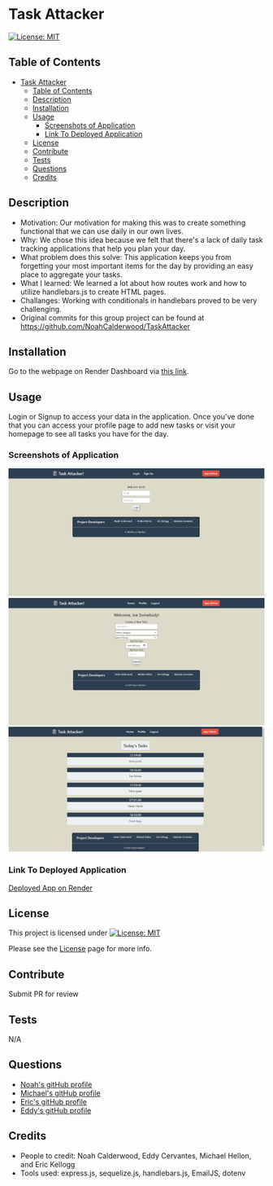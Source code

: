 # Task Attacker

[![License: MIT](https://img.shields.io/badge/License-MIT-yellow.svg)](https://opensource.org/licenses/MIT)

## Table of Contents

- [Task Attacker](#task-attacker)
  - [Table of Contents](#table-of-contents)
  - [Description](#description)
  - [Installation](#installation)
  - [Usage](#usage)
    - [Screenshots of Application](#screenshots-of-application)
    - [Link To Deployed Application](#link-to-deployed-application)
  - [License](#license)
  - [Contribute](#contribute)
  - [Tests](#tests)
  - [Questions](#questions)
  - [Credits](#credits)

## Description

- Motivation: Our motivation for making this was to create something functional that we can use daily in our own lives.
- Why: We chose this idea because we felt that there's a lack of daily task tracking applications that help you plan your day.
- What problem does this solve: This application keeps you from forgetting your most important items for the day by providing an easy place to aggregate your tasks.
- What I learned: We learned a lot about how routes work and how to utilize handlebars.js to create HTML pages.
- Challanges: Working with conditionals in handlebars proved to be very challenging.
- Original commits for this group project can be found at <https://github.com/NoahCalderwood/TaskAttacker>

## Installation

Go to the webpage on Render Dashboard via [this link](https://taskattacker-cjfj.onrender.com/).

## Usage

Login or Signup to access your data in the application. Once you've done that you can access your profile page to add new tasks or visit your homepage to see all tasks you have for the day.

### Screenshots of Application

![Home](/public/images/project2screenshot1.jpg)
![Profile](/public/images/project2screenshot2.jpg)
![Tasks](/public/images/project2screenshot3.jpg)

### Link To Deployed Application

[Deployed App on Render](https://taskattacker-cjfj.onrender.com/)

## License

This project is licensed under [![License: MIT](https://img.shields.io/badge/License-MIT-yellow.svg)](https://opensource.org/licenses/MIT)

Please see the [License](https://opensource.org/licenses/MIT) page for more info.

## Contribute

Submit PR for review

## Tests

N/A

## Questions

- [Noah's gitHub profile](https://github.com/NoahCalderwood)
- [Michael's gitHub profile](https://github.com/Michael-Hellon)
- [Eric's gitHub profile](https://github.com/ekellogg90)
- [Eddy's gitHub profile](https://github.com/EXCervantes)

## Credits

- People to credit: Noah Calderwood, Eddy Cervantes, Michael Hellon, and Eric Kellogg
- Tools used: express.js, sequelize.js, handlebars.js, EmailJS, dotenv
